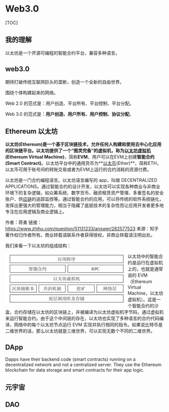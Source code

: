 # Web3.0



[TOC]



## 我的理解

以太坊是一个开源可编程的智能合约平台，兼容多种语言。



## web3.0 

期待打破传统互联网巨头的垄断，创造一个全新的自由世界。

围绕个体构建起来的网络。

Web 2.0 的范式是：用户创造、平台所有、平台控制、平台分配。

Web 3.0 的范式是：**用户创造、用户所有、用户控制、协议分配**。



## Ethereum 以太坊

**以太坊(Ethereum)**是一个基于区块链技术，允许任何人构建和使用去中心化应用的区块链平台。以太坊提供了一个“图灵完备”的虚拟机，称为**[以太坊虚拟机](https://www.zhihu.com/search?q=以太坊虚拟机&search_source=Entity&hybrid_search_source=Entity&hybrid_search_extra={"sourceType"%3A"article"%2C"sourceId"%3A"29028693"})(Ethereum Virtual Machine)**，简称**EVM**，用户可以在EVM上创建**智能合约(Smart Contract)**。以太坊平台中的通用货币为**[以太币](https://www.zhihu.com/search?q=以太币&search_source=Entity&hybrid_search_source=Entity&hybrid_search_extra={"sourceType"%3A"article"%2C"sourceId"%3A"29028693"})(Ether)**，简称ETH，以太币可用于账号间的转账交易或者为EVM上运行的合约消耗的资源付费。

以太坊是一门合约编程语言。以太坊语言编写的 app，叫做 DECENTRALIZED APPLICATIONS。通过智能合约的设计开发，以太坊可以实现各种商业与非商业环境下的复杂逻辑，如众筹系统、数字货币、融资租赁资产管理、多重签名的安全账户、供[应链](https://www.zhihu.com/search?q=应链&search_source=Entity&hybrid_search_source=Entity&hybrid_search_extra={"sourceType"%3A"answer"%2C"sourceId"%3A"282577523"})的追踪监控等。通过智能合约的应用，可以将传统的软件系统链化，发挥出更强大的管理能力，相当于隐藏了底层技术的复杂性而让应用开发者更多地专注在应用逻辑及商业逻辑上。

作者：蒋勇
链接：https://www.zhihu.com/question/51131233/answer/282577523
来源：知乎
著作权归作者所有。商业转载请联系作者获得授权，非商业转载请注明出处。



我们来看一下以太坊的组成结构：

<img align="left" src="assets/v2-9bda0efbe9e29b9a91d47ba515eeba06_b.jpg" alt="img" style="zoom:80%;" />

以太坊中的智能合约是运行在虚拟机上的，也就是通常说的 EVM（Ethereum Virtual Machine，以太坊虚拟机）。这是一个智能合约的沙盒，合约存储在以太坊的区块链上，并被编译为以太坊虚拟机字节码，通过虚拟机来运行智能合约。由于这个中间层的存在，以太坊也实现了多种语言的合约代码编译，网络中的每个以太坊节点运行 EVM 实现并执行相同的指令。如果说比特币是二维世界的话，那么以太坊就是三维世界，可以实现无数个不同的二维世界。



## DApp

Dapps have their backend code (smart contracts) running on a decentralized network and not a centralized server. They use the Ethereum blockchain for data storage and smart contracts for their app logic.



## 元宇宙



## DAO


